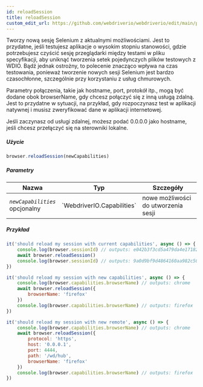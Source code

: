 ```yaml
---
id: reloadSession
title: reloadSession
custom_edit_url: https://github.com/webdriverio/webdriverio/edit/main/packages/webdriverio/src/commands/browser/reloadSession.ts
---
```


Tworzy nową sesję Selenium z aktualnymi możliwościami. Jest to przydatne, jeśli
testujesz aplikacje o wysokim stopniu stanowości, gdzie potrzebujesz czyścić sesję przeglądarki między
testami w pliku specyfikacji, aby uniknąć tworzenia setek pojedynczych plików testowych z WDIO.
Bądź jednak ostrożny, to polecenie znacząco wpływa na czas testowania, ponieważ tworzenie
nowych sesji Selenium jest bardzo czasochłonne, szczególnie przy korzystaniu z usług chmurowych.

Parametry połączenia, takie jak hostname, port, protokół itp., mogą być dodane obok
browserName, gdy chcesz połączyć się z inną usługą zdalną. Jest to przydatne
w sytuacji, na przykład, gdy rozpoczynasz test w aplikacji natywnej i musisz zweryfikować
dane w aplikacji internetowej.

Jeśli zaczynasz od usługi zdalnej, możesz podać 0.0.0.0 jako hostname, jeśli chcesz
przełączyć się na sterowniki lokalne.

##### Użycie

```js
browser.reloadSession(newCapabilities)
```

##### Parametry

<table>
  <thead>
    <tr>
      <th>Nazwa</th><th>Typ</th><th>Szczegóły</th>
    </tr>
  </thead>
  <tbody>
    <tr>
      <td><code><var>newCapabilities</var></code><br /><span className="label labelWarning">opcjonalny</span></td>
      <td>`WebdriverIO.Capabilities`</td>
      <td>nowe możliwości do utworzenia sesji</td>
    </tr>
  </tbody>
</table>

##### Przykład

```js title="reloadSync.js"
it('should reload my session with current capabilities', async () => {
    console.log(browser.sessionId) // outputs: e042b3f3cd5a479da4e171825e96e655
    await browser.reloadSession()
    console.log(browser.sessionId) // outputs: 9a0d9bf9d4864160aa982c50cf18a573
})

it('should reload my session with new capabilities', async () => {
    console.log(browser.capabilities.browserName) // outputs: chrome
    await browser.reloadSession({
        browserName: 'firefox'
    })
    console.log(browser.capabilities.browserName) // outputs: firefox
})

it('should reload my session with new remote', async () => {
    console.log(browser.capabilities.browserName) // outputs: chrome
    await browser.reloadSession({
        protocol: 'https',
        host: '0.0.0.1',
        port: 4444,
        path: '/wd/hub',
        browserName: 'firefox'
    })
    console.log(browser.capabilities.browserName) // outputs: firefox
})
```